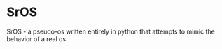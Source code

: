 # SrOS
SrOS - a pseudo-os written entirely in python that attempts to mimic the behavior of a real os
